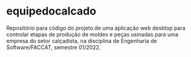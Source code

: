 # equipedocalcado

Repositório para código do projeto de uma aplicação web desktop para controlar etapas de produção de moldes e peças usinadas para uma empresa do setor calçadista, na disciplina de Engenharia de Software/FACCAT, semestre 01/2022.
